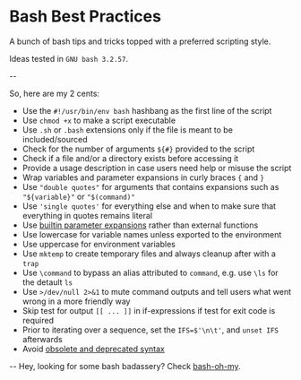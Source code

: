 # Bash Best Practices
A bunch of bash tips and tricks topped with a preferred scripting style.

Ideas tested in `GNU bash 3.2.57`.

--

So, here are my 2 cents:

- Use the `#!/usr/bin/env bash` hashbang as the first line of the script
- Use `chmod +x` to make a script executable
- Use `.sh` or `.bash` extensions only if the file is meant to be included/sourced
- Check for the number of arguments `${#}` provided to the script
- Check if a file and/or a directory exists before accessing it
- Provide a usage description in case users need help or misuse the script
- Wrap variables and parameter expansions in curly braces `{` and `}`
- Use `"double quotes"` for arguments that contains expansions such as `"${variable}"` or `"$(command)"`
- Use `'single quotes'` for everything else and when to make sure that everything in quotes remains literal
- Use [builtin parameter expansions](https://www.gnu.org/software/bash/manual/html_node/Shell-Parameter-Expansion.html) rather than external functions
- Use lowercase for variable names unless exported to the environment
- Use uppercase for environment variables
- Use `mktemp` to create temporary files and always cleanup after with a `trap`
- Use `\command` to bypass an alias attributed to `command`, e.g. use `\ls` for the detault `ls`
- Use `>/dev/null 2>&1` to mute command outputs and tell users what went wrong in a more friendly way
- Skip test for output `[[ ... ]]` in if-expressions if test for exit code is required
- Prior to iterating over a sequence, set the `IFS=$'\n\t'`, and `unset IFS` afterwards
- Avoid [obsolete and deprecated syntax](http://wiki.bash-hackers.org/scripting/obsolete)

--
Hey, looking for some bash badassery? Check [bash-oh-my](https://github.com/adrfer/bash-oh-my).
